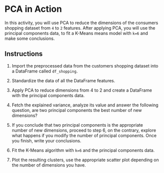 # PCA in Action

In this activity, you will use PCA to reduce the dimensions of the consumers shopping dataset from `4` to `2` features. After applying PCA, you will use the principal components data, to fit a K-Means means model with `k=6` and make some conclusions.

## Instructions

1. Import the preprocessed data from the customers shopping dataset into a DataFrame called `df_shopping`.

2. Standardize the data of all the DataFrame features.

3. Apply PCA to reduce dimensions from 4 to 2 and create a DataFrame with the principal components data.

4. Fetch the explained variance, analyze its value and answer the following question, are two principal components the best number of new dimensions?

5. If you conclude that two principal components is the appropriate number of new dimensions, proceed to step 6, on the contrary, explore what happens if you modify the number of principal components. Once you finish, write your conclusions.

6. Fit the K-Means algorithm with `k=6` and the principal components data.

7. Plot the resulting clusters, use the appropriate scatter plot depending on the number of dimensions you have.
